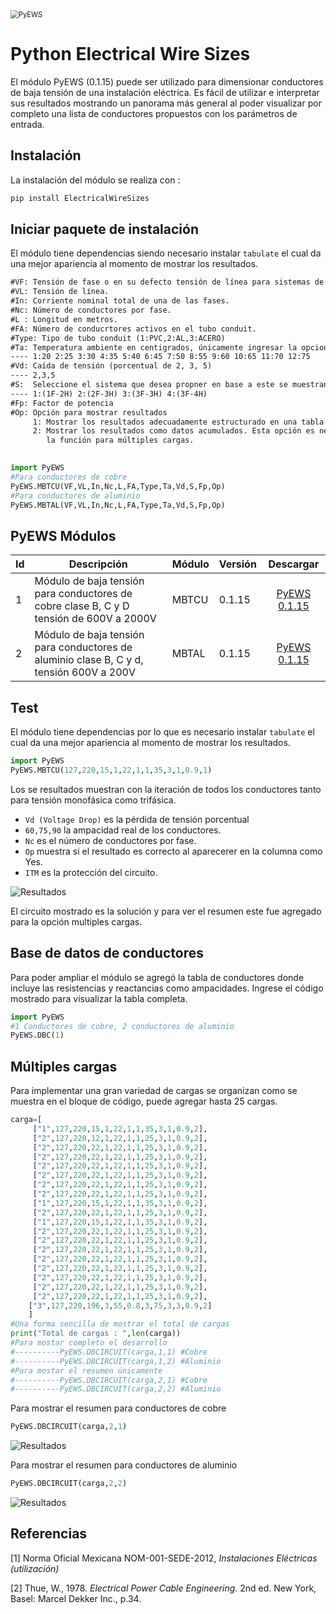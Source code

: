 <img src="https://i.ibb.co/YD4XKb8/02.png" alt="PyEWS" style="zoom: 80%;" />



# Python Electrical Wire Sizes 

El módulo PyEWS (0.1.15) puede ser utilizado para dimensionar conductores  de baja tensión de una instalación eléctrica. Es fácil de utilizar e interpretar sus resultados mostrando un panorama más general al poder visualizar por completo una lista de conductores propuestos con los parámetros de entrada.

## Instalación

La instalación del módulo se realiza con :

```Python
pip install ElectricalWireSizes
```

## Iniciar paquete de instalación

El módulo tiene dependencias siendo necesario instalar `tabulate` el cual da una mejor apariencia al momento de mostrar los resultados.

```tex
#VF: Tensión de fase o en su defecto tensión de línea para sistemas de 1F2H, 2F.
#VL: Tensión de línea.
#In: Corriente nominal total de una de las fases.
#Nc: Número de conductores por fase.
#L : Longitud en metros.
#FA: Número de conducrtores activos en el tubo conduit.
#Type: Tipo de tubo conduit (1:PVC,2:AL,3:ACERO)
#Ta: Temperatura ambiente en centigrados, únicamente ingresar la opcion númerica.
---- 1:20 2:25 3:30 4:35 5:40 6:45 7:50 8:55 9:60 10:65 11:70 12:75
#Vd: Caída de tensión (porcentual de 2, 3, 5)
---- 2,3,5	
#S:  Seleccione el sistema que desea propner en base a este se muestran los resultados.
---- 1:(1F-2H) 2:(2F-3H) 3:(3F-3H) 4:(3F-4H)
#Fp: Factor de potencia
#Op: Opción para mostrar resultados
	 1: Mostrar los resultados adecuadamente estructurado en una tabla. 
	 2: Mostrar los resultados como datos acumulados. Esta opción es necesario cuando se activa
	 	la función para múltiples cargas.
	
```

```python
import PyEWS
#Para conductores de cobre
PyEWS.MBTCU(VF,VL,In,Nc,L,FA,Type,Ta,Vd,S,Fp,Op)
#Para conductores de aluminio
PyEWS.MBTAL(VF,VL,In,Nc,L,FA,Type,Ta,Vd,S,Fp,Op)
```

## PyEWS Módulos

| Id   | Descripción                                                  | Módulo | Versión |                      Descargar                      |
| ---- | ------------------------------------------------------------ | ------ | ------- | :-------------------------------------------------: |
| 1    | Módulo de baja tensión para conductores de cobre clase B, C y D  tensión de 600V a 2000V | MBTCU  | 0.1.15  | [PyEWS 0.1.15](https://github.com/jacometoss/PyEWS) |
| 2    | Módulo de baja tensión para conductores de aluminio clase B, C y  d, tensión 600V a 200V | MBTAL  | 0.1.15  | [PyEWS 0.1.15](https://github.com/jacometoss/PyEWS) |

## Test

El módulo tiene dependencias por lo que es necesario instalar `tabulate` el cual da una mejor apariencia al momento de mostrar los resultados.

```python
import PyEWS
PyEWS.MBTCU(127,220,15,1,22,1,1,35,3,1,0.9,1)
```

Los se resultados muestran con la iteración de todos los conductores tanto para tensión monofásica como trifásica.

- `Vd (Voltage Drop)` es la pérdida de tensión porcentual 
- `60,75,90` la ampacidad real de los conductores.
- `Nc` es el número de conductores por fase.
- `Op` muestra si el resultado es correcto al aparecerer en la columna como Yes.
- `ITM` es la protección del circuito.

![Resultados](https://i.ibb.co/VDtY0vz/Ejemplo-01.jpg)

El circuito mostrado es la solución y para ver el resumen este fue agregado para la opción multiples cargas.

## Base de datos de conductores

Para poder ampliar el módulo se agregó la tabla de conductores donde incluye las resistencias y reactancias como ampacidades. Ingrese el código mostrado para visualizar la tabla completa.

```python
import PyEWS
#1 Conductores de cobre, 2 conductores de aluminio
PyEWS.DBC(1)
```

## Múltiples cargas 

Para implementar una gran variedad de cargas se organizan como se muestra en el bloque de código, puede agregar hasta 25 cargas.

```python
carga=[
     ["1",127,220,15,1,22,1,1,35,3,1,0.9,2],
     ["2",127,220,12,1,22,1,1,25,3,1,0.9,2],
     ["2",127,220,22,1,22,1,1,25,3,1,0.9,2],
     ["2",127,220,22,1,22,1,1,25,3,1,0.9,2],
     ["2",127,220,22,1,22,1,1,25,3,1,0.9,2],
     ["2",127,220,22,1,22,1,1,25,3,1,0.9,2],
     ["2",127,220,22,1,22,1,1,25,3,1,0.9,2],
     ["2",127,220,22,1,22,1,1,25,3,1,0.9,2],
     ["1",127,220,15,1,22,1,1,35,3,1,0.9,2],    
     ["2",127,220,22,1,22,1,1,25,3,1,0.9,2],
     ["1",127,220,15,1,22,1,1,35,3,1,0.9,2],
     ["2",127,220,22,1,22,1,1,25,3,1,0.9,2],
     ["2",127,220,22,1,22,1,1,25,3,1,0.9,2],
     ["2",127,220,22,1,22,1,1,25,3,1,0.9,2],
     ["2",127,220,22,1,22,1,1,25,3,1,0.9,2],
     ["2",127,220,22,1,22,1,1,25,3,1,0.9,2],
     ["2",127,220,22,1,22,1,1,25,3,1,0.9,2],    
     ["2",127,220,22,1,22,1,1,25,3,1,0.9,2],
     ["2",127,220,22,1,22,1,1,25,3,1,0.9,2],
    ["3",127,220,196,3,55,0.8,3,75,3,3,0.9,2]
    ]
#Una forma sencilla de mostrar el total de cargas
print("Total de cargas : ",len(carga))
#Para mostar completo el desarrollo
#----------PyEWS.DBCIRCUIT(carga,1,1) #Cobre
#----------PyEWS.DBCIRCUIT(carga,1,2) #Aluminio
#Para mostar el resumen únicamente 
#----------PyEWS.DBCIRCUIT(carga,2,1) #Cobre
#----------PyEWS.DBCIRCUIT(carga,2,2) #Aluminio
```

Para mostrar el resumen para  conductores de cobre

```python
PyEWS.DBCIRCUIT(carga,2,1)
```

![Resultados](https://i.ibb.co/Btdp62f/A.jpg)

Para mostrar el resumen para conductores de aluminio

```python
PyEWS.DBCIRCUIT(carga,2,2)
```

![Resultados](https://i.ibb.co/DttdHzk/B.jpg)



## Referencias

[1] Norma Oficial Mexicana NOM-001-SEDE-2012, *Instalaciones Eléctricas (utilización)*

[2] Thue, W., 1978. *Electrical Power Cable Engineering*. 2nd ed. New York, Basel: Marcel Dekker Inc., p.34.

